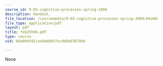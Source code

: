 ```yaml
---
course_id: 9-65-cognitive-processes-spring-2004
description: Handout.
file_location: /coursemedia/9-65-cognitive-processes-spring-2004/b6a884fd1caa9abb037acdb8e63678dd_feb25h04.pdf
file_type: application/pdf
layout: pdf
title: feb25h04.pdf
type: course
uid: b6a884fd1caa9abb037acdb8e63678dd

---
```

None
